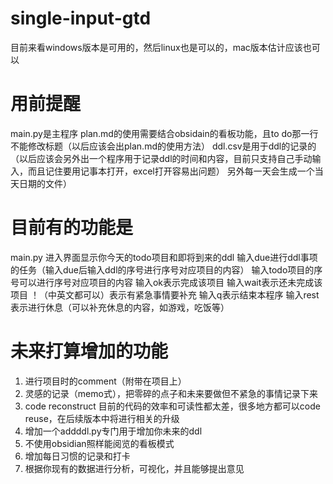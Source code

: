 # single-input-gtd
目前来看windows版本是可用的，然后linux也是可以的，mac版本估计应该也可以
# 用前提醒
main.py是主程序
plan.md的使用需要结合obsidain的看板功能，且to do那一行不能修改标题（以后应该会出plan.md的使用方法）
ddl.csv是用于ddl的记录的（以后应该会另外出一个程序用于记录ddl的时间和内容，目前只支持自己手动输入，而且记住要用记事本打开，excel打开容易出问题）
另外每一天会生成一个当天日期的文件）
# 目前有的功能是
main.py
进入界面显示你今天的todo项目和即将到来的ddl
输入due进行ddl事项的任务（输入due后输入ddl的序号进行序号对应项目的内容）
输入todo项目的序号可以进行序号对应项目的内容
输入ok表示完成该项目
输入wait表示还未完成该项目
！（中英文都可以）表示有紧急事情要补充
输入q表示结束本程序
输入rest表示进行休息（可以补充休息的内容，如游戏，吃饭等）
# 未来打算增加的功能
1. 进行项目时的comment（附带在项目上）
2. 灵感的记录（memo式），把零碎的点子和未来要做但不紧急的事情记录下来
3. code reconstruct 目前的代码的效率和可读性都太差，很多地方都可以code reuse，在后续版本中将进行相关的升级
4. 增加一个addddl.py专门用于增加你未来的ddl
5. 不使用obsidian照样能阅览的看板模式
6. 增加每日习惯的记录和打卡
7. 根据你现有的数据进行分析，可视化，并且能够提出意见
